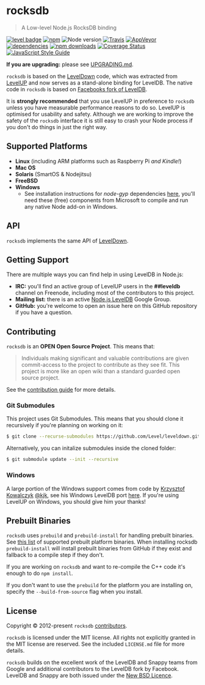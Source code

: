 # rocksdb

> A Low-level Node.js RocksDB binding

[![level badge][level-badge]](https://github.com/level/awesome)
[![npm](https://img.shields.io/npm/v/rocksdb.svg)](https://www.npmjs.com/package/rocksdb)
![Node version](https://img.shields.io/node/v/rocksdb.svg)
[![Travis](https://img.shields.io/travis/Level/rocksdb.svg?label=travis)](http://travis-ci.org/Level/rocksdb)
[![AppVeyor](https://img.shields.io/appveyor/ci/Level/rocksdb.svg?label=appveyor)](https://ci.appveyor.com/project/Level/rocksdb)
[![dependencies](https://img.shields.io/david/Level/rocksdb.svg)](https://david-dm.org/level/rocksdb)
[![npm downloads](https://img.shields.io/npm/dm/rocksdb.svg)](https://www.npmjs.com/package/rocksdb)
[![Coverage Status](https://coveralls.io/repos/github/Level/rocksdb/badge.svg)](https://coveralls.io/github/Level/rocksdb)
[![JavaScript Style Guide](https://img.shields.io/badge/code_style-standard-brightgreen.svg)](https://standardjs.com)

**If you are upgrading:** please see [UPGRADING.md](UPGRADING.md).

`rocksdb` is based on the [LevelDown](https://github.com/level/leveldown) code, which was extracted from [LevelUP](https://github.com/level/levelup) and now serves as a stand-alone binding for LevelDB. The native code in `rocksdb` is based on [Facebooks fork of LevelDB](https://github.com/facebook/rocksdb).

It is **strongly recommended** that you use LevelUP in preference to `rocksdb` unless you have measurable performance reasons to do so. LevelUP is optimised for usability and safety. Although we are working to improve the safety of the `rocksdb` interface it is still easy to crash your Node process if you don't do things in just the right way.

<a name="platforms"></a>
## Supported Platforms

  * **Linux** (including ARM platforms such as Raspberry Pi *and Kindle!*)
  * **Mac OS**
  * **Solaris** (SmartOS & Nodejitsu)
  * **FreeBSD**
  * **Windows**
    * See installation instructions for *node-gyp* dependencies [here](https://github.com/TooTallNate/node-gyp#installation), you'll need these (free) components from Microsoft to compile and run any native Node add-on in Windows.

<a name="api"></a>
## API

`rocksdb` implements the same API of [LevelDown](https://github.com/level/leveldown#api).

<a name="support"></a>
## Getting Support

There are multiple ways you can find help in using LevelDB in Node.js:

 * **IRC:** you'll find an active group of LevelUP users in the **##leveldb** channel on Freenode, including most of the contributors to this project.
 * **Mailing list:** there is an active [Node.js LevelDB](https://groups.google.com/forum/#!forum/node-levelup) Google Group.
 * **GitHub:** you're welcome to open an issue here on this GitHub repository if you have a question.

<a name="contributing"></a>
## Contributing

`rocksdb` is an **OPEN Open Source Project**. This means that:

> Individuals making significant and valuable contributions are given commit-access to the project to contribute as they see fit. This project is more like an open wiki than a standard guarded open source project.

See the [contribution guide](https://github.com/Level/community/blob/master/CONTRIBUTING.md) for more details.

### Git Submodules

This project uses Git Submodules. This means that you should clone it recursively if you're planning on working on it:

```bash
$ git clone --recurse-submodules https://github.com/Level/leveldown.git
```

Alternatively, you can initalize submodules inside the cloned folder:

```bash
$ git submodule update --init --recursive
```

### Windows

A large portion of the Windows support comes from code by [Krzysztof Kowalczyk](http://blog.kowalczyk.info/) [@kjk](https://twitter.com/kjk), see his Windows LevelDB port [here](http://code.google.com/r/kkowalczyk-leveldb/). If you're using LevelUP on Windows, you should give him your thanks!

## Prebuilt Binaries

`rocksdb` uses `prebuild` and `prebuild-install` for handling prebuilt binaries. See [this list](https://github.com/Level/rocksdb/releases) of supported prebuilt platform binaries. When installing rocksdb `prebuild-install` will install prebuilt binaries from GitHub if they exist and fallback to a compile step if they don't.

If you are working on `rocksdb` and want to re-compile the C++ code it's enough to do `npm install`.

If you don't want to use the `prebuild` for the platform you are installing on, specify the `--build-from-source` flag when you install.

<a name="license"></a>
## License

Copyright &copy; 2012-present `rocksdb` [contributors](https://github.com/level/community#contributors).

`rocksdb` is licensed under the MIT license. All rights not explicitly granted in the MIT license are reserved. See the included `LICENSE.md` file for more details.

`rocksdb` builds on the excellent work of the LevelDB and Snappy teams from Google and additional contributors to the LevelDB fork by Facebook. LevelDB and Snappy are both issued under the [New BSD Licence](http://opensource.org/licenses/BSD-3-Clause).

[level-badge]: http://leveldb.org/img/badge.svg